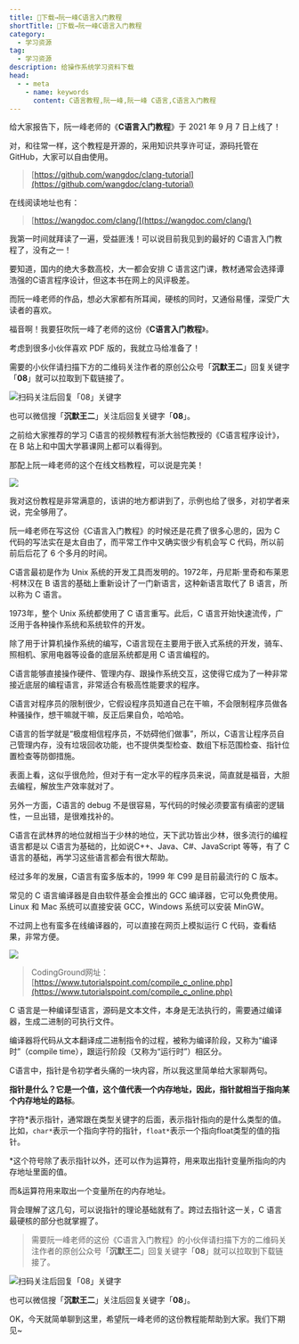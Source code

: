```yaml
---
title: 👏下载→阮一峰C语言入门教程
shortTitle: 👏下载→阮一峰C语言入门教程
category:
  - 学习资源
tag:
  - 学习资源
description: 给操作系统学习资料下载
head:
  - - meta
    - name: keywords
      content: C语言教程,阮一峰,阮一峰 C语言,C语言入门教程
---
```


给大家报告下，阮一峰老师的《**C语言入门教程**》于 2021 年 9 月 7 日上线了！

对，和往常一样，这个教程是开源的，采用知识共享许可证，源码托管在 GitHub，大家可以自由使用。

>[https://github.com/wangdoc/clang-tutorial](https://github.com/wangdoc/clang-tutorial)

在线阅读地址也有：

>[https://wangdoc.com/clang/](https://wangdoc.com/clang/)

我第一时间就拜读了一遍，受益匪浅！可以说目前我见到的最好的 C语言入门教程了，没有之一！

要知道，国内的绝大多数高校，大一都会安排 C 语言这门课，教材通常会选择谭浩强的C语言程序设计，但这本书在网上的风评极差。

而阮一峰老师的作品，想必大家都有所耳闻，硬核的同时，又通俗易懂，深受广大读者的喜欢。

福音啊！我要狂吹阮一峰了老师的这份《**C语言入门教程**》。

考虑到很多小伙伴喜欢 PDF 版的，我就立马给准备了！


需要的小伙伴请扫描下方的二维码关注作者的原创公众号「**沉默王二**」回复关键字「**08**」就可以拉取到下载链接了。

![扫码关注后回复「08」关键字](http://cdn.tobebetterjavaer.com/tobebetterjavaer/images/gongzhonghao.png)

也可以微信搜「**沉默王二**」关注后回复关键字「**08**」。


之前给大家推荐的学习 C语言的视频教程有浙大翁恺教授的《C语言程序设计》，在 B 站上和中国大学慕课网上都可以看得到。

那配上阮一峰老师的这个在线文档教程，可以说是完美！


![](http://cdn.tobebetterjavaer.com/tobebetterjavaer/images/download/yuanyifeng-c-language-4a28a9bd-0db4-419c-8aaf-fa102323282d.png)

我对这份教程是非常满意的，该讲的地方都讲到了，示例也给了很多，对初学者来说，完全够用了。

阮一峰老师在写这份《C语言入门教程》的时候还是花费了很多心思的，因为 C 代码的写法实在是太自由了，而平常工作中又确实很少有机会写 C 代码，所以前前后后花了 6 个多月的时间。



C语言最初是作为 Unix 系统的开发工具而发明的。1972年，丹尼斯·里奇和布莱恩·柯林汉在 B 语言的基础上重新设计了一门新语言，这种新语言取代了 B 语言，所以称为 C 语言。

1973年，整个 Unix 系统都使用了 C 语言重写。此后，C 语言开始快速流传，广泛用于各种操作系统和系统软件的开发。

除了用于计算机操作系统的编写，C语言现在主要用于嵌入式系统的开发，骑车、照相机、家用电器等设备的底层系统都是用 C 语言编程的。

C语言能够直接操作硬件、管理内存、跟操作系统交互，这使得它成为了一种非常接近底层的编程语言，非常适合有极高性能要求的程序。

C语言对程序员的限制很少，它假设程序员知道自己在干嘛，不会限制程序员做各种骚操作，想干嘛就干嘛，反正后果自负，哈哈哈。

C语言的哲学就是“极度相信程序员，不妨碍他们做事”，所以，C语言让程序员自己管理内存，没有垃圾回收功能，也不提供类型检查、数组下标范围检查、指针位置检查等防御措施。

表面上看，这似乎很危险，但对于有一定水平的程序员来说，简直就是福音，大胆去编程，解放生产效率就对了。

另外一方面，C语言的 debug 不是很容易，写代码的时候必须要富有缜密的逻辑性，一旦出错，是很难找补的。

C语言在武林界的地位就相当于少林的地位，天下武功皆出少林，很多流行的编程语言都是以 C语言为基础的，比如说C++、Java、C#、JavaScript 等等，有了 C语言的基础，再学习这些语言都会有很大帮助。

经过多年的发展，C语言有蛮多版本的，1999 年 C99 是目前最流行的 C 版本。

常见的 C 语言编译器是自由软件基金会推出的 GCC 编译器，它可以免费使用。Linux 和 Mac 系统可以直接安装 GCC，Windows 系统可以安装 MinGW。

不过网上也有蛮多在线编译器的，可以直接在网页上模拟运行 C 代码，查看结果，非常方便。

![](http://cdn.tobebetterjavaer.com/tobebetterjavaer/images/download/yuanyifeng-c-language-4dfd8f91-893f-401f-81ad-488e08934c07.png)

>CodingGround网址：[https://www.tutorialspoint.com/compile_c_online.php](https://www.tutorialspoint.com/compile_c_online.php)

C 语言是一种编译型语言，源码是文本文件，本身是无法执行的，需要通过编译器，生成二进制的可执行文件。

编译器将代码从文本翻译成二进制指令的过程，被称为编译阶段，又称为“编译时”（compile time），跟运行阶段（又称为“运行时”）相区分。

C语言中，指针是令初学者头痛的一块内容，所以我这里简单给大家聊两句。

**指针是什么？它是一个值，这个值代表一个内存地址，因此，指针就相当于指向某个内存地址的路标**。

字符*表示指针，通常跟在类型关键字的后面，表示指针指向的是什么类型的值。比如，`char*`表示一个指向字符的指针，`float*`表示一个指向float类型的值的指针。

*这个符号除了表示指针以外，还可以作为运算符，用来取出指针变量所指向的内存地址里面的值。

而&运算符用来取出一个变量所在的内存地址。

背会理解了这几句，可以说指针的理论基础就有了。跨过去指针这一关，C 语言最硬核的部分也就掌握了。

>需要阮一峰老师的这份《C语言入门教程》的小伙伴请扫描下方的二维码关注作者的原创公众号「**沉默王二**」回复关键字「**08**」就可以拉取到下载链接了。

![扫码关注后回复「08」关键字](http://cdn.tobebetterjavaer.com/tobebetterjavaer/images/gongzhonghao.png)

也可以微信搜「**沉默王二**」关注后回复关键字「**08**」。

OK，今天就简单聊到这里，希望阮一峰老师的这份教程能帮助到大家。我们下期见~
